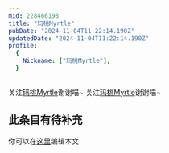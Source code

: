 ```yaml
---
mid: 228466198
title: "玛桃Myrtle"
pubDate: "2024-11-04T11:22:14.190Z"
updatedDate: "2024-11-04T11:22:14.190Z"
profile:
  {
    Nickname: ["玛桃Myrtle"],
  }
---
```


关注[玛桃Myrtle](https://space.bilibili.com/228466198)谢谢喵~ 关注[玛桃Myrtle](https://space.bilibili.com/228466198)谢谢喵~

## 此条目有待补充
你可以在[这里](https://github.com/Yuhanawa/VTuber.ICU-Content/edit/master/v/玛桃Myrtle/index.md)编辑本文
